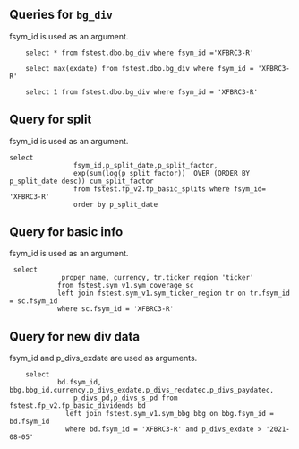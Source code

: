 ## Queries for ```bg_div```
fsym_id is used as an argument.
```
	select * from fstest.dbo.bg_div where fsym_id ='XFBRC3-R'
```

```
	select max(exdate) from fstest.dbo.bg_div where fsym_id = 'XFBRC3-R'
```
```
	select 1 from fstest.dbo.bg_div where fsym_id = 'XFBRC3-R'
```

## Query for split
fsym_id is used as an argument.
```
select 
                fsym_id,p_split_date,p_split_factor, 
                exp(sum(log(p_split_factor))  OVER (ORDER BY p_split_date desc)) cum_split_factor 
                from fstest.fp_v2.fp_basic_splits where fsym_id= 'XFBRC3-R'
                order by p_split_date
```
## Query for basic info
fsym_id is used as an argument.
```
 select 
			 proper_name, currency, tr.ticker_region 'ticker'
            from fstest.sym_v1.sym_coverage sc
            left join fstest.sym_v1.sym_ticker_region tr on tr.fsym_id = sc.fsym_id
            where sc.fsym_id = 'XFBRC3-R'
```

## Query for new div data
fsym_id and p_divs_exdate are used as arguments.
```
	select 
			bd.fsym_id, bbg.bbg_id,currency,p_divs_exdate,p_divs_recdatec,p_divs_paydatec,
				p_divs_pd,p_divs_s_pd from fstest.fp_v2.fp_basic_dividends bd
              left join fstest.sym_v1.sym_bbg bbg on bbg.fsym_id = bd.fsym_id
			  where bd.fsym_id = 'XFBRC3-R' and p_divs_exdate > '2021-08-05'
```
